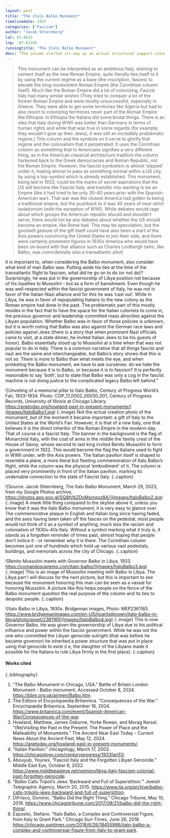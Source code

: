 ```yaml
---
layout: post 
title: "The Italo Balbo Monument" 
timelinedate: 1933 
categories: ["Fascism"] 
author: "Jacob Shternberg" 
lat: 41.8615 
lng: -87.61356 
runningtitle: "The Italo Balbo Monument" 
desc: “The column started its way as an actual structural support column of a building (not known exactly) on the shores of Ostia, one of Ancient Rome’s port cities. Around 2000 years later, in 1933, it was shipped off on a boat to the United States by Fascist Italy to commemorate the flight of Air Marshall Italo Balbo, who led a transatlantic flight in 1933. The base was also added at this time by Italian architects, made from Travertine, a popular stone used widely during the Roman Empire, containing an inscription and 4 bundles of fasces with axes on the sides.” 
--- 
```

>This monument can be interpreted as an ambitious Italy, wishing to cement itself as the new Roman Empire, quite literally ties itself to it by using the current regime as a base (the inscription, fasces) to elevate the long-nonexistent Roman Empire (the Corinthian column itself). Much like the Roman Empire did a lot of colonizing, Fascist Italy had many similar wishes (They tried to conquer a lot of the former Roman Empire and were mostly unsuccessful, especially in Greece. They were able to get some territories like Algeria but had to also resort to colonizing territories never part of the Roman Empire like Ethiopia. In Ethiopia the Italians did some brutal things. There is an idea that Italy during WWII was better than Germany in terms of human rights and while that was true in some regards (for example, they wouldn’t give up their Jews), it was still an incredibly problematic regime.) This column and the symbols on it serve to glorify that regime and the colonialism that it perpetrated. It uses the Corinthian column as something that to Americans signifies a very different thing, as in the American classical architecture tradition the column harkened back to the Greek democracies and Roman Republic, not the Roman Empire. However, the fascist symbolism is almost ‘slipped’ under it, hoping almost to pass as something normal within a US city, by using a top-symbol which is already established. This monument, being laid in 1933, could be the marks of secret aspirations that the US will become like Fascist Italy, and transfer into wanting to be an Empire (like it had tried to be only 30-40 years prior with the Spanish-American war). That war was the closest America had gotten to being a traditional empire, but the pushback to it was 40 years of near-strict isolationism (with the exception of WWI). While debates would rage about which groups the American republic should and shouldn’t serve, there would not be any debates about whether the US should become an empire, like Rome had. This may be speculation, but the goodwill gesture of the gift itself could have also been a start of the Axis powers convincing the United States to join their side, and there were certainly prominent figures in 1930s America who would have been on-board with that alliance such as Charles Lindbergh (who, like Balbo, was coincidentally also a transatlantic pilot) 
> 
It is important to, when considering the Balbo monument, also consider what kind of man Balbo was. Putting aside his ties at the time of the transatlantic flight to fascism, what did he go on to do (or not do)? Surprisingly, he was put in the governorship of Libya position not because of his loyalties to Mussolini - but as a form of banishment. Even though he was well-respected within the fascist government of Italy, he was not in favor of the Italian-Nazi alliance and for this he was ‘cast out’. While in Libya, he was in favor of repopulating Italians to the new colony as the Roman empire had done in the past. The problematic part of this mostly resides in the fact that to have the space for the Italian colonists to come in, the previous governor and leadership committed mass atrocities against the Libyan population. Whether Balbo was in favor of those policies is unknown, but it is worth noting that Balbo was also against the German race laws and policies against Jews (there is a story that when prominent Nazi officials came to visit, at a state dinner, he invited Italian Jews to be his guests of honor). Balbo essentially stood up to Mussolini at a time when that was not popular to do in Italy. There is a common narrative that all things fascist and nazi are the same and interchangeable, but Balbo’s story shows that this is not so. There is more to Balbo than what meets the eye, and when protesting the Balbo monument, we have to ask ourselves: do we hate the monument because it is to Balbo, or because it is to fascism? It is perfectly reasonable to say ‘both’, but to state that Balbo was only a cog in the fascist machine is not doing justice to the complicated legacy Balbo left behind.” 

![Unveiling of a memorial pillar to Italo Balbo, Century of Progress World’s Fair, 1933–1934. Photo: COP_17_0002_00030_001, Century of Progress Records, University of Illinois at Chicago Library. https://anetoday.org/howland-past-in-present-monuments/](images/ItaloBalbo1.jpg) 
{:.image}
Not the actual creation photo of the monument, but of the moment it became important: a gift of Italy to the United States at the World’s Fair. However, it is that of a new Italy, one that believes it is the direct inheritor of the Roman Empire in the modern-day. That of course is a fascist Italy. The banner in the background is the flag of Monarchist Italy, with the coat of arms in the middle the family crest of the House of Savoy, whose second to last king invited Benito Mussolini to form a government in 1922. This would become the flag the Italians used to fight in WWII under, with the Axis powers. The Italian pavilion itself is shaped to resemble a plane, a more literal but fleeting commemoration of Italo Balbo’s flight, while the column was the physical ‘embodiment’ of it. The column is placed very prominently in front of the Italian pavilion, marking its undeniable connection to the state of Fascist Italy. 
{:.caption}

![Source: Jacob Shternberg, The Italo Balbo Monument, March 29, 2023, from my Google Photos archive, https://photos.app.goo.gl/SQ8tVbZDoMsmqoz8A/](images/ItaloBalbo2.jpg) 
{:.image}
A meek little thing compared to the skyline above it, unless you know that it was the Italo Balbo monument, it is very easy to glance over. The commemorative plaque in English and Italian long since having faded, and the axes having been taken off the fasces on the pedestal, most people would not think of it as a symbol of anything, much less the racism and colonialism of 1930s-40s Italy. Without a symbol marking what it truly is, it stands as a forgotten reminder of times past, almost hoping that people don’t notice it - or remember why it is there. The Corinthian column becomes just one of hundreds which hold up various vast pedestals, buildings, and memorials across the city of Chicago. 
{:.caption}

![Benito Mussolini meets with Governor Balbo in Libya, 1933. https://comandosupremo.com/italo-balbo/](images/ItaloBalbo3.jpg) 
{:.image}
This is an image of Mussolini meeting with Balbo in Libya. The Libya part I will discuss for the next picture, but this is important to see because the monument honoring this man can be seen as a vassal for honoring Mussolini. A picture like this helps people on the fence of the Balbo monument question the real purpose of the column and its ties to despotic people. 
{:.caption}

![Italo Balbo in Libya, 1930s. Bridgeman images, Photo: MEP2361165. https://www.bridgemanimages.com/en-US/noartistknown/italo-balbo-in-libya/photo/asset/2361165](images/ItaloBalbo4.jpg) 
{:.image}
This is now Governor Balbo. He was given the governorship of Libya due to his political influence and power within the fascist government. While he was not the one who committed the Libyan genocide outright (that was before he became governor) he inherited a power structure that was put in place using that genocide to exist (i.e, the slaughter of the Libyans made it possible for the Italians to rule Libya firmly in the first place). 
{:.caption}

#### Works cited 
{:.bibliography}
1. “The Balbo Monument in Chicago, USA.” Battle of Britain London Monument - Balbo monument. Accessed October 8, 2024. https://bbm.org.uk/airmen/Balbo.htm. 
2. The Editors of Encyclopaedia Britannica. “Consequences of the War.” Encyclopædia Britannica, September 16, 2024. https://www.britannica.com/event/Spanish-American-War/Consequences-of-the-war. 
3. Howland, Matthew, James Osborne, Yorke Rowan, and Morag Kersel. “(Re)Visiting the Past in the Present: The Power of Place and the Malleability of Monuments.” The Ancient Near East Today - Current News About the Ancient Past, May 12, 2024. https://anetoday.org/howland-past-in-present-monuments/. 
4. “Italian Pavilion.” chicagology, March 17, 2003. https://chicagology.com/centuryprogress/1933fair51/. 
5. Abouyub, Younes. “Fascist Italy and the Forgotten Libyan Genocide.” Middle East Eye, October 6, 2022. https://www.middleeasteye.net/opinion/libya-italy-fascism-colonial-past-forgotten-genocide. 
6. “Balbo Calls Tripoli’s Jews ‘Backward and Full of Superstition.’” Jewish Telegraphic Agency, March 20, 2015. https://www.jta.org/archive/balbo-calls-tripolis-jews-backward-and-full-of-superstition. 
7. DiFrisco, Dominic. “Balbo Did the Right Thing.” Chicago Tribune, May 10, 2019. https://www.chicagotribune.com/2017/08/21/balbo-did-the-right-thing/. 
8. Esposito, Stefano. “Italo Balbo, a Complex and Controversial Figure, from Italy to Grant Park.” Chicago Sun-Times, June 26, 2018. https://chicago.suntimes.com/2018/6/26/18455986/italo-balbo-a-complex-and-controversial-figure-from-italy-to-grant-park. 
